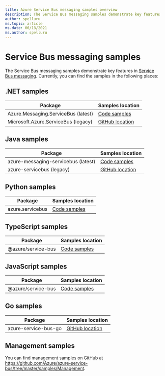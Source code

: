 ```yaml
---
title: Azure Service Bus messaging samples overview
description: The Service Bus messaging samples demonstrate key features in Azure Service Bus messaging. Provides links to samples on GitHub. 
author: spelluru
ms.topic: article
ms.date: 06/18/2021
ms.author: spelluru
---
```


# Service Bus messaging samples
The Service Bus messaging samples demonstrate key features in [Service Bus messaging](https://azure.microsoft.com/services/service-bus/). Currently, you can find the samples in the following places:

## .NET samples

| Package | Samples location | 
| ------- | ---------------- | 
| Azure.Messaging.ServiceBus (latest) | [Code samples](/samples/azure/azure-sdk-for-net/azuremessagingservicebus-samples/) | 
| Microsoft.Azure.ServiceBus (legacy) | [GitHub location](https://github.com/Azure/azure-service-bus/tree/master/samples/DotNet/Microsoft.Azure.ServiceBus) |

## Java samples
| Package | Samples location | 
| ------- | ---------------- | 
| azure-messaging-servicebus (latest) | [Code samples](/samples/azure/azure-sdk-for-java/servicebus-samples/) |
| azure-servicebus (legacy) | [GitHub location](https://github.com/Azure/azure-service-bus/tree/master/samples/Java) |

## Python samples
| Package | Samples location |
| -------------------- | ----------------------- |
| azure.servicebus | [Code samples](/samples/azure/azure-sdk-for-python/servicebus-samples/) |

## TypeScript samples
| Package | Samples location | 
| ------- | ---------------- | 
| @azure/service-bus | [Code samples](/samples/azure/azure-sdk-for-js/service-bus-typescript/) | 

## JavaScript samples
| Package | Samples location | 
| ------- | ---------------- | 
| @azure/service-bus | [Code samples](/samples/azure/azure-sdk-for-js/service-bus-javascript/) | 

## Go samples
| Package | Samples location | 
| ------- | ---------------- | 
| azure-service-bus-go | [GitHub location](https://github.com/Azure/azure-service-bus-go/) |

## Management samples
You can find management samples on GitHub at https://github.com/Azure/azure-service-bus/tree/master/samples/Management.

